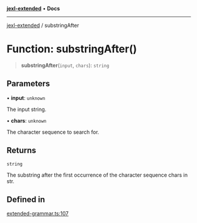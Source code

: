 [**jexl-extended**](../README.md) • **Docs**

***

[jexl-extended](../README.md) / substringAfter

# Function: substringAfter()

> **substringAfter**(`input`, `chars`): `string`

## Parameters

• **input**: `unknown`

The input string.

• **chars**: `unknown`

The character sequence to search for.

## Returns

`string`

The substring after the first occurrence of the character sequence chars in str.

## Defined in

[extended-grammar.ts:107](https://github.com/nikoraes/jexl-extended/blob/0f5e836bd796a7ceb7bc07f325b2ca770e2551a1/src/extended-grammar.ts#L107)
